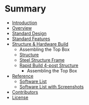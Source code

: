 # Summary

* [Introduction](README.md)
* [Overview](overview.md)
* [Standard Design](standard_design.md)
* [Standard Features](standard_features.md)
* [Structure & Hardware Build](build/build_summary.md)
   * Assembling the Top Box
   * [Structure](build/structure.md)
   * [Steel Structure Frame](build/steel_structure_frame.md)
   * [Rapid Build 4-post Structure](build/4-post_structure.md)
       * Assembling the Top Box
* [Reference](reference.md)
   * [Software List](reference/software_list.md)
   * [Software List with Screenshots](software_list_with_screenshots.md)
* [Contributors](contributors.md)
* [License](LICENSE.md)

